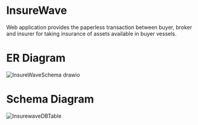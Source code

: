 # InsureWave
Web application provides the paperless transaction between buyer, broker and insurer for taking insurance of assets available in buyer vessels.

  <h1>ER Diagram</h1>


![InsureWaveSchema drawio](https://user-images.githubusercontent.com/47166746/160793551-5d5e31bb-fab1-4f17-82d1-fef784c66067.png)


  <h1>Schema Diagram</h1>
  
  
![InsurewaveDBTable](https://user-images.githubusercontent.com/47166746/160793836-200ac987-f567-41df-8493-29506203afe4.png)
